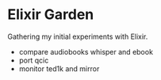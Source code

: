 # Elixir Garden

Gathering my initial experiments with Elixir.

- compare audiobooks whisper and ebook
- port qcic
- monitor ted1k and mirror
